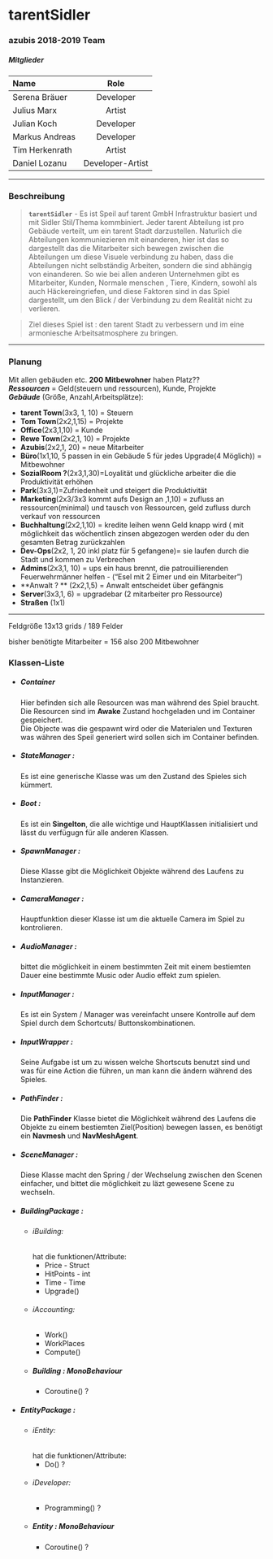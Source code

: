 # tarentSidler
### azubis 2018-2019 Team
##### Mitglieder
|Name| Role |
|:----|:-----:|
|Serena Bräuer |Developer|
|Julius Marx|Artist|
|Julian Koch|Developer|
|Markus Andreas|Developer|
|Tim Herkenrath|Artist|
|Daniel Lozanu|Developer-Artist|
***
### Beschreibung

> **`tarentSidler`** - Es ist Speil auf tarent GmbH Infrastruktur basiert und mit Sidler Stil/Thema kommbiniert.
>Jeder tarent Abteilung ist pro Gebäude verteilt, um ein tarent Stadt darzustellen.
>Naturlich die Abteilungen kommuniezieren mit einanderen,
>hier ist das so dargestellt das die Mitarbeiter sich bewegen zwischen die Abteilungen um diese Visuele verbindung zu haben,
>dass die Abteilungen nicht selbständig Arbeiten, sondern die sind abhängig von einanderen.
>So wie bei allen anderen Unternehmen gibt es Mitarbeiter, Kunden, Normale menschen , Tiere, Kindern, sowohl als auch Häckereingriefen,
>und diese Faktoren sind in das Spiel dargestellt, um den Blick / der Verbindung zu dem Realität nicht zu verlieren.

>Ziel dieses Spiel ist : 
>den tarent Stadt zu verbessern und im eine armoniesche Arbeitsatmosphere zu bringen.
___

### Planung

Mit allen gebäuden etc. **200 Mitbewohner** haben Platz??
<br>***Ressourcen*** = Geld(steuern und ressourcen), Kunde, Projekte
<br>***Gebäude*** (Größe, Anzahl,Arbeitsplätze):

* **tarent Town**(3x3, 1, 10) = Steuern
* **Tom Town**(2x2,1,15) = Projekte
* **Office**(2x3,1,10) = Kunde
* **Rewe Town**(2x2,1, 10) = Projekte
* **Azubis**(2x2,1, 20) = neue Mitarbeiter
* **Büro**(1x1,10, 5 passen in ein Gebäude 5 für jedes Upgrade(4 Möglich)) = Mitbewohner
* **SozialRoom ?**(2x3,1,30)=Loyalität und glückliche arbeiter die die Produktivität erhöhen
* **Park**(3x3,1)=Zufriedenheit und steigert die Produktivität
* **Marketing**(2x3/3x3 kommt aufs Design an ,1,10) = zufluss an ressourcen(minimal) und tausch von Ressourcen, geld zufluss durch verkauf von ressourcen
* **Buchhaltung**(2x2,1,10) = kredite leihen wenn Geld knapp wird ( mit möglichkeit das wöchentlich zinsen abgezogen werden oder du den gesamten Betrag zurückzahlen
* **Dev-Ops**(2x2, 1, 20 inkl platz für 5 gefangene)= sie laufen durch die Stadt und kommen zu Verbrechen
* **Admins**(2x3,1, 10) = ups ein haus brennt, die patrouillierenden Feuerwehrmänner helfen - (“Esel mit 2 Eimer und  ein Mitarbeiter”)
* **Anwalt ? ** (2x2,1,5) =  Anwalt entscheidet über gefängnis
* **Server**(3x3,1, 6) = upgradebar (2 mitarbeiter pro Ressource)
* **Straßen** (1x1)
***
  Feldgröße 13x13 grids / 189 Felder

  bisher benötigte Mitarbeiter = 156 also 200 Mitbewohner


### Klassen-Liste

*  ##### Container 
    Hier befinden sich alle Resourcen was man während des Spiel braucht. Die Resourcen sind im **Awake** Zustand hochgeladen und im Container gespeichert. 
    <br>Die Objecte was die gespawnt wird oder die Materialen und Texturen was währen des Speil generiert wird sollen sich im Container befinden.
*  ##### StateManager :
    Es ist eine generische Klasse was um den Zustand des Spieles sich kümmert.
*  ##### Boot :
    Es ist ein **Singelton**, die alle wichtige und HauptKlassen initialisiert und lässt du verfügugn für alle anderen Klassen.
*  ##### SpawnManager :
    Diese Klasse gibt die Möglichkeit Objekte während des Laufens zu Instanzieren. 
*  ##### CameraManager :
    Hauptfunktion dieser Klasse ist um die aktuelle Camera im Spiel zu kontrolieren. 
*  ##### AudioManager :
    bittet die möglichkeit in einem bestimmten Zeit mit einem bestiemten Dauer eine bestimmte Music oder Audio effekt zum spielen. 
*  ##### InputManager :
    Es ist ein System / Manager was vereinfacht unsere Kontrolle auf dem Spiel durch dem Schortcuts/ Buttonskombinationen.
*  ##### InputWrapper :
    Seine Aufgabe ist um zu wissen welche Shortscuts benutzt sind und was für eine Action die führen, un man kann die ändern während des Spieles.
*  ##### PathFinder :
    Die **PathFinder** Klasse bietet die Möglichkeit während des Laufens die Objekte zu einem bestiemten Ziel(Position) bewegen lassen, es benötigt ein **Navmesh** und **NavMeshAgent**. 
*  ##### SceneManager :
    Diese Klasse macht den Spring / der Wechselung zwischen den Scenen einfacher, und bittet die möglichkeit zu läzt gewesene Scene zu wechseln. 
*  ##### BuildingPackage : 
    * ###### iBuilding: 
        hat die funktionen/Attribute:
        * Price - Struct
        * HitPoints - int
        * Time - Time
        * Upgrade()
    * ###### iAccounting:
        * Work()
        * WorkPlaces
        * Compute()
    * ##### Building : MonoBehaviour
        * Coroutine() ?
*  ##### EntityPackage : 
    * ###### iEntity: 
        hat die funktionen/Attribute:
        * Do() ?
    * ###### iDeveloper:
        * Programming() ?
    * ##### Entity : MonoBehaviour
        * Coroutine() ?